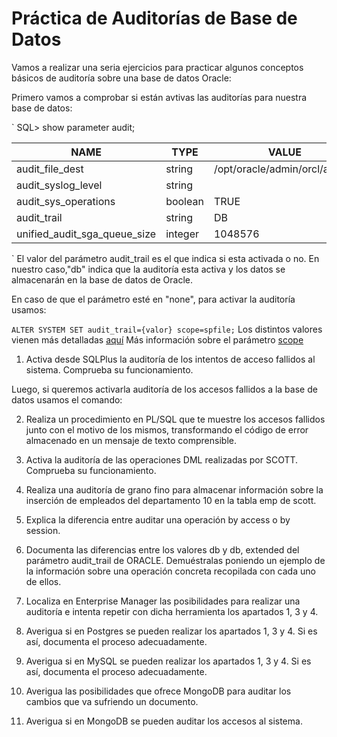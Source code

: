 # Práctica de Auditorías de Base de Datos

Vamos a realizar una seria ejercicios para practicar algunos conceptos básicos de auditoría sobre una base de datos 
Oracle:

Primero vamos a comprobar si están avtivas las auditorías para nuestra base de datos:

`
SQL> show parameter audit;

NAME				                 | TYPE	     | VALUE
---------------------------- | --------- | ------------------------------
audit_file_dest 		         | string	   | /opt/oracle/admin/orcl/adump
audit_syslog_level	         | string	   |
audit_sys_operations         | boolean	 | TRUE
audit_trail			             | string	   | DB
unified_audit_sga_queue_size | integer	 | 1048576

`
El valor del parámetro audit_trail es el que indica si esta activada o no. En nuestro caso,"db" indica que la auditoría esta activa y los datos se almacenarán en la base de datos de Oracle.

En caso de que el parámetro esté en "none", para activar la auditoría usamos:

`
ALTER SYSTEM SET audit_trail={valor} scope=spfile;
`
Los distintos valores vienen más detalladas [aquí](https://docs.oracle.com/cd/E11882_01/server.112/e40402/initparams017.htm#REFRN10006)
Más información sobre el parámetro [scope](https://docs.oracle.com/cd/E11882_01/server.112/e40402/initparams004.htm#REFRN00102)

1. Activa desde SQLPlus la auditoría de los intentos de acceso fallidos al sistema. Comprueba su funcionamiento.

Luego, si queremos activarla auditoría de los accesos fallidos a la base de datos usamos el comando:

2. Realiza un procedimiento en PL/SQL que te muestre los accesos fallidos junto con el motivo de los mismos, transformando el código de error almacenado en un mensaje de texto comprensible.

3. Activa la auditoría de las operaciones DML realizadas por SCOTT. Comprueba su funcionamiento.

4. Realiza una auditoría de grano fino para almacenar información sobre la inserción de empleados del departamento 10 en la tabla emp de scott.

5. Explica la diferencia entre auditar una operación by access o by session.

6. Documenta las diferencias entre los valores db y db, extended del parámetro audit_trail de ORACLE. Demuéstralas poniendo un ejemplo de la información sobre una operación concreta recopilada con cada uno de ellos.

7. Localiza en Enterprise Manager las posibilidades para realizar una auditoría e intenta repetir con dicha herramienta los apartados 1, 3 y 4.

8. Averigua si en Postgres se pueden realizar los apartados 1, 3 y 4. Si es así, documenta el proceso adecuadamente.

9. Averigua si en MySQL se pueden realizar los apartados 1, 3 y 4. Si es así, documenta el proceso adecuadamente.

10. Averigua las posibilidades que ofrece MongoDB para auditar los cambios que va sufriendo un documento.

11. Averigua si en MongoDB se pueden auditar los accesos al sistema.
